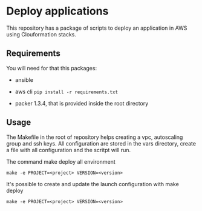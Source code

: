 Deploy applications
=========

This repository has a package of scripts to deploy an application in AWS using Clouformation stacks.

Requirements
------------

You will need for that this packages:
- ansible
- aws cli
``pip install -r requirements.txt``

- packer 1.3.4, that is provided inside the root directory

Usage
-----

The Makefile in the root of repository helps creating a vpc, autoscaling group and ssh keys. All configuration are stored in the vars directory, create a file with all configuration and the scritpt will run.

The command make deploy all environment

``make -e PROJECT=<project> VERSION=<version>``

It's possible to create and update the launch configuration with  make deploy

``make -e PROJECT=<project> VERSION=<version>``
